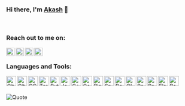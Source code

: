 ### Hi there, I'm  [Akash][website] 👋

<br />

### Reach out to me on:

[<img align="left" alt="aksahdash.me" width="22px" src="https://img.icons8.com/windows/64/ffffff/domain-name.png" />][website]
[<img align="left" alt="akashdash458 | LinkedIn" width="22px" src="https://img.icons8.com/ios-filled/50/ffffff/linkedin.png" />][linkedin]
[<img align="left" alt="akashdash458 | dev.to" width="22px" src="https://img.icons8.com/windows/32/ffffff/dev.png" />][dev.to]
[<img align="left" alt="akashdash458 | Gmail" width="22px" src="https://img.icons8.com/material-rounded/24/ffffff/mail.png" />][email]

<br />

### Languages and Tools:

[<img align="left" alt="Git" width="26px" src="https://img.icons8.com/color/48/000000/git.png" />][website]
[<img align="left" alt="Github" width="26px" src="https://img.icons8.com/color/48/000000/github--v1.png" />][website]
[<img align="left" alt="GCP" width="26px" src="https://img.icons8.com/fluency/96/000000/google-cloud.png" />][website]
[<img align="left" alt="Terminal" width="26px" src="https://img.icons8.com/color/48/000000/console.png" />][website]
[<img align="left" alt="Python 3" width="26px" src="https://img.icons8.com/color/144/000000/python--v2.png"/>][website]
[<img align="left" alt="Java" width="26px" src="https://img.icons8.com/color/144/000000/java-coffee-cup-logo--v1.png" />][website]
[<img align="left" alt="C++" width="26px" src="https://img.icons8.com/color/240/000000/c-plus-plus-logo.png" />][website]
[<img align="left" alt="Go" width="26px" src="https://img.icons8.com/color/144/000000/golang.png" />][website]
[<img align="left" alt="Play Framework" width="26px" src="https://avatars.githubusercontent.com/u/319107" />][website]
[<img align="left" alt="Spring Boot" width="26px" src="https://img.icons8.com/color/48/000000/spring-logo.png" />][website]
[<img align="left" alt="Docker" width="26px" src="https://img.icons8.com/fluency/48/000000/docker.png" />][website]
[<img align="left" alt="OIDC" width="26px" src="https://img.icons8.com/color/96/000000/openid.png" />][website]
[<img align="left" alt="Postgres" width="26px" src="https://img.icons8.com/color/96/000000/postgreesql.png" />][website]
[<img align="left" alt="Redis" width="26px" src="https://img.icons8.com/color/48/000000/redis.png" />][website]
[<img align="left" alt="Elastisearch" width="26px" src="https://img.icons8.com/color/48/000000/elasticsearch.png" />][website]
[<img align="left" alt="Rabbit MQ" width="26px" src="https://avatars.githubusercontent.com/u/96669" />][website]


<br />
<br />

![Quote](https://github-readme-quotes.herokuapp.com/quote?theme=algolia)

<!--START_SECTION:waka-->
<!--END_SECTION:waka-->



[website]: http://aksahdash.me
[linkedin]: https://www.linkedin.com/in/akashdash458/
[dev.to]: https://dev.to/akashdash458
[leetcode]: https://leetcode.com/akashdash458/
[github]: https://github.com/akashDash458
[email]: mailto:akashdash458+github@gmail.com

<!-- 


 -->